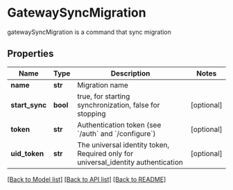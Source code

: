 # GatewaySyncMigration

gatewaySyncMigration is a command that sync migration
## Properties
Name | Type | Description | Notes
------------ | ------------- | ------------- | -------------
**name** | **str** | Migration name | 
**start_sync** | **bool** | true, for starting synchronization, false for stopping | [optional] 
**token** | **str** | Authentication token (see &#x60;/auth&#x60; and &#x60;/configure&#x60;) | [optional] 
**uid_token** | **str** | The universal identity token, Required only for universal_identity authentication | [optional] 

[[Back to Model list]](../README.md#documentation-for-models) [[Back to API list]](../README.md#documentation-for-api-endpoints) [[Back to README]](../README.md)


